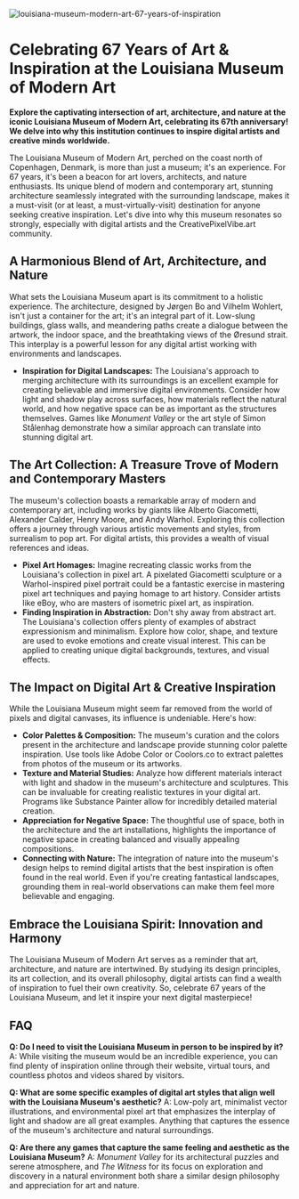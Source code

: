 ![louisiana-museum-modern-art-67-years-of-inspiration](https://images.pexels.com/photos/2704910/pexels-photo-2704910.jpeg?auto=compress&cs=tinysrgb&fit=crop&h=627&w=1200)

# Celebrating 67 Years of Art & Inspiration at the Louisiana Museum of Modern Art

**Explore the captivating intersection of art, architecture, and nature at the iconic Louisiana Museum of Modern Art, celebrating its 67th anniversary! We delve into why this institution continues to inspire digital artists and creative minds worldwide.**

The Louisiana Museum of Modern Art, perched on the coast north of Copenhagen, Denmark, is more than just a museum; it's an experience. For 67 years, it's been a beacon for art lovers, architects, and nature enthusiasts. Its unique blend of modern and contemporary art, stunning architecture seamlessly integrated with the surrounding landscape, makes it a must-visit (or at least, a must-virtually-visit) destination for anyone seeking creative inspiration. Let's dive into why this museum resonates so strongly, especially with digital artists and the CreativePixelVibe.art community.

## A Harmonious Blend of Art, Architecture, and Nature

What sets the Louisiana Museum apart is its commitment to a holistic experience. The architecture, designed by Jørgen Bo and Vilhelm Wohlert, isn't just a container for the art; it's an integral part of it. Low-slung buildings, glass walls, and meandering paths create a dialogue between the artwork, the indoor space, and the breathtaking views of the Øresund strait. This interplay is a powerful lesson for any digital artist working with environments and landscapes.

*   **Inspiration for Digital Landscapes:** The Louisiana's approach to merging architecture with its surroundings is an excellent example for creating believable and immersive digital environments. Consider how light and shadow play across surfaces, how materials reflect the natural world, and how negative space can be as important as the structures themselves. Games like *Monument Valley* or the art style of Simon Stålenhag demonstrate how a similar approach can translate into stunning digital art.

## The Art Collection: A Treasure Trove of Modern and Contemporary Masters

The museum's collection boasts a remarkable array of modern and contemporary art, including works by giants like Alberto Giacometti, Alexander Calder, Henry Moore, and Andy Warhol. Exploring this collection offers a journey through various artistic movements and styles, from surrealism to pop art. For digital artists, this provides a wealth of visual references and ideas.

*   **Pixel Art Homages:** Imagine recreating classic works from the Louisiana's collection in pixel art. A pixelated Giacometti sculpture or a Warhol-inspired pixel portrait could be a fantastic exercise in mastering pixel art techniques and paying homage to art history. Consider artists like eBoy, who are masters of isometric pixel art, as inspiration.
*   **Finding Inspiration in Abstraction:** Don't shy away from abstract art. The Louisiana's collection offers plenty of examples of abstract expressionism and minimalism. Explore how color, shape, and texture are used to evoke emotions and create visual interest. This can be applied to creating unique digital backgrounds, textures, and visual effects.

## The Impact on Digital Art & Creative Inspiration

While the Louisiana Museum might seem far removed from the world of pixels and digital canvases, its influence is undeniable. Here's how:

*   **Color Palettes & Composition:** The museum's curation and the colors present in the architecture and landscape provide stunning color palette inspiration. Use tools like Adobe Color or Coolors.co to extract palettes from photos of the museum or its artworks.
*   **Texture and Material Studies:** Analyze how different materials interact with light and shadow in the museum's architecture and sculptures. This can be invaluable for creating realistic textures in your digital art. Programs like Substance Painter allow for incredibly detailed material creation.
*   **Appreciation for Negative Space:** The thoughtful use of space, both in the architecture and the art installations, highlights the importance of negative space in creating balanced and visually appealing compositions. 
*   **Connecting with Nature:** The integration of nature into the museum's design helps to remind digital artists that the best inspiration is often found in the real world. Even if you're creating fantastical landscapes, grounding them in real-world observations can make them feel more believable and engaging.

## Embrace the Louisiana Spirit: Innovation and Harmony

The Louisiana Museum of Modern Art serves as a reminder that art, architecture, and nature are intertwined. By studying its design principles, its art collection, and its overall philosophy, digital artists can find a wealth of inspiration to fuel their own creativity. So, celebrate 67 years of the Louisiana Museum, and let it inspire your next digital masterpiece!

## FAQ

**Q: Do I need to visit the Louisiana Museum in person to be inspired by it?**
A: While visiting the museum would be an incredible experience, you can find plenty of inspiration online through their website, virtual tours, and countless photos and videos shared by visitors.

**Q: What are some specific examples of digital art styles that align well with the Louisiana Museum's aesthetic?**
A: Low-poly art, minimalist vector illustrations, and environmental pixel art that emphasizes the interplay of light and shadow are all great examples. Anything that captures the essence of the museum's architecture and natural surroundings.

**Q: Are there any games that capture the same feeling and aesthetic as the Louisiana Museum?**
A: *Monument Valley* for its architectural puzzles and serene atmosphere, and *The Witness* for its focus on exploration and discovery in a natural environment both share a similar design philosophy and appreciation for art and nature.